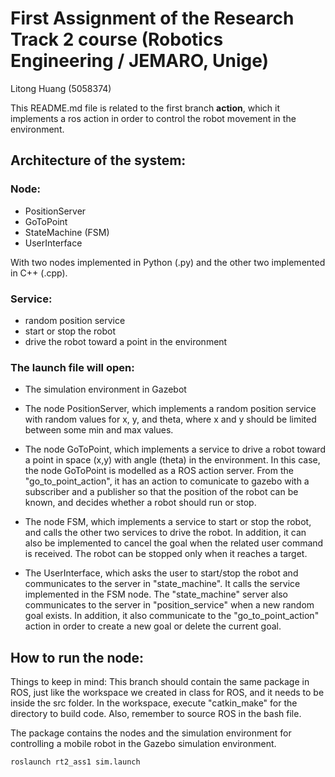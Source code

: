 # First Assignment of the Research Track 2 course (Robotics Engineering / JEMARO, Unige)

Litong Huang (5058374)

This README.md file is related to the first branch **action**, which it implements a ros action in order to control the robot movement in the environment. 


## Architecture of the system:

### Node: 
- PositionServer
- GoToPoint
- StateMachine (FSM)
- UserInterface

With two nodes implemented in Python (.py) and the other two implemented in C++ (.cpp).

### Service:
- random position service
- start or stop the robot 
- drive the robot toward a point in the environment

### The launch file will open:
- The simulation environment in Gazebot

- The node PositionServer, which implements a random position service with random values for x, y, and theta, where x and y should be limited between some min and max values.

- The node GoToPoint, which implements a service to drive a robot toward a point in space (x,y) with angle (theta) in the environment. In this case, the node GoToPoint is modelled as a ROS action server. From the "go_to_point_action", it has an action to comunicate to gazebo with a subscriber and a publisher so that the position of the robot can be known, and decides whether a robot should run or stop. 

- The node FSM, which implements a service to start or stop the robot, and calls the other two services to drive the robot. In addition, it can also be implemented to cancel the goal when the related user command is received. The robot can be stopped only when it reaches a target.

- The UserInterface, which asks the user to start/stop the robot and communicates to the server in "state_machine". It calls the service implemented in the FSM node. The "state_machine" server also communicates to the server in "position_service" when a new random goal exists. In addition, it also communicate to the "go_to_point_action" action in order to create a new goal or delete the current goal.

## How to run the node:
Things to keep in mind: This branch should contain the same package in ROS, just like the workspace we created in class for ROS, and it needs to be inside the src folder. In the workspace, execute "catkin_make" for the directory to build code. Also, remember to source ROS in the bash file. 


The package contains the nodes and the simulation environment for controlling a mobile robot in the Gazebo simulation environment.

```
roslaunch rt2_ass1 sim.launch
```


